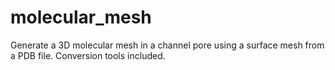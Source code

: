 molecular_mesh
==============

Generate a 3D molecular mesh in a channel pore using a surface mesh from a PDB file.  Conversion tools included.